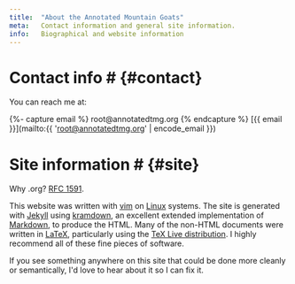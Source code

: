 ```yaml
---
title:  "About the Annotated Mountain Goats"
meta:   Contact information and general site information.
info:   Biographical and website information
---
```


# Contact info # {#contact}

You can reach me at:

{%- capture email %}
<span style="unicode-bidi:bidi-override; direction: rtl;">gro.gmtdetatonna@toor</span>
{% endcapture %}
[{{ email }}](mailto:{{ 'root@annotatedtmg.org' | encode_email }})

# Site information # {#site}

Why .org? [RFC 1591][].

[RFC 1591]:     http://tools.ietf.org/html/rfc1591#section-2

This website was written with [vim][] on [Linux][] systems. The site is
generated with [Jekyll][] using [kramdown][], an excellent extended
implementation of [Markdown][], to produce the HTML. Many of the non-HTML
documents were written in [LaTeX][], particularly using the [TeX Live
distribution][texlive]. I highly recommend all of these fine pieces of
software.

[linux]:        https://archlinux.org/
[kramdown]:     http://kramdown.gettalong.org
[latex]:        http://www.latex-project.org
[markdown]:     http://daringfireball.net/projects/markdown/
[python]:       http://python.org
[texlive]:      http://www.tug.org/texlive
[vim]:          http://www.vim.org
[jekyll]:       http://jekyllrb.com

If you see something anywhere on this site that could be done more cleanly or
semantically, I'd love to hear about it so I can fix it.
